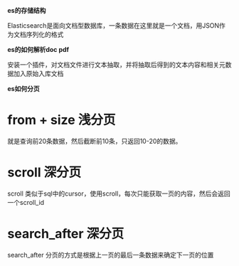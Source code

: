 **es的存储结构**

Elasticsearch是面向文档型数据库，一条数据在这里就是一个文档，用JSON作为文档序列化的格式

**es的如何解析doc pdf**

安装一个插件，对文档文件进行文本抽取，并将抽取后得到的文本内容和相关元数据加入原始入库文档

**es如何分页**

# from + size 浅分页

就是查询前20条数据，然后截断前10条，只返回10-20的数据。

# scroll 深分页

scroll 类似于sql中的cursor，使用scroll，每次只能获取一页的内容，然后会返回一个scroll_id

# search_after 深分页

search_after 分页的方式是根据上一页的最后一条数据来确定下一页的位置


